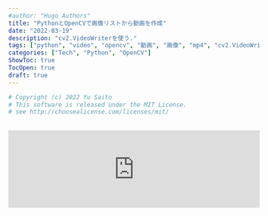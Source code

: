 ```yaml
---
#author: "Hugo Authors"
title: "PythonとOpenCVで画像リストから動画を作成"
date: "2022-03-19"
description: "cv2.VideoWriterを使う."
tags: ["python", "video", "opencv", "動画", "画像", "mp4", "cv2.VideoWriter"]
categories: ["Tech", "Python", "OpenCV"]
ShowToc: true
TocOpen: true
draft: true
---
```


```python
# Copyright (c) 2022 Yu Saito
# This software is released under the MIT License.
# see http://choosealicense.com/licenses/mit/
```

<iframe class="hatenablogcard" style="width:100%;height:155px;margin:15px 0;max-width:720px;" title="PIL IOError: image file truncated with big images" src="https://hatenablog-parts.com/embed?url=https://stackoverflow.com/questions/12984426/pil-ioerror-image-file-truncated-with-big-images" frameborder="0" scrolling="no"></iframe>
